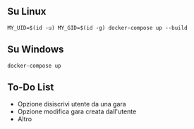 ## Su Linux
`MY_UID=$(id -u) MY_GID=$(id -g) docker-compose up --build`

## Su Windows
`docker-compose up`
## To-Do List
 - Opzione disiscrivi utente da una gara
 - Opzione modifica gara creata dall'utente
 -  Altro
